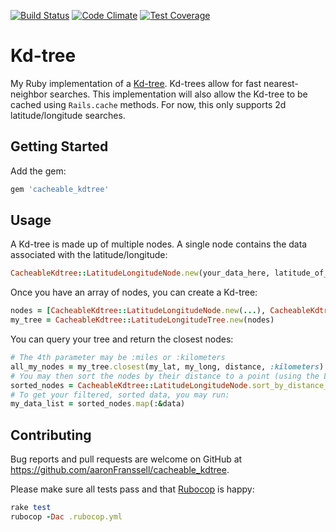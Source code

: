 [![Build Status](https://travis-ci.org/aaronFranssell/cacheable_kdtree.svg?branch=master)](https://travis-ci.org/aaronFranssell/cacheable_kdtree)
[![Code Climate](https://codeclimate.com/github/aaronFranssell/cacheable_kdtree/badges/gpa.svg)](https://codeclimate.com/github/aaronFranssell/cacheable_kdtree)
[![Test Coverage](https://codeclimate.com/github/aaronFranssell/cacheable_kdtree/badges/coverage.svg)](https://codeclimate.com/github/aaronFranssell/cacheable_kdtree/coverage)

# Kd-tree

My Ruby implementation of a [Kd-tree](https://en.wikipedia.org/wiki/K-d_tree). Kd-trees allow for fast nearest-neighbor searches. This implementation will also allow the Kd-tree to be cached using ```Rails.cache``` methods. For now, this only supports 2d latitude/longitude searches.

## Getting Started

Add the gem:

```ruby
gem 'cacheable_kdtree'
```

## Usage

A Kd-tree is made up of multiple nodes. A single node contains the data associated with the latitude/longitude:

```ruby
CacheableKdtree::LatitudeLongitudeNode.new(your_data_here, latitude_of_your_data, longitude_of_your_data)
```

Once you have an array of nodes, you can create a Kd-tree:
```ruby
nodes = [CacheableKdtree::LatitudeLongitudeNode.new(...), CacheableKdtree::LatitudeLongitudeNode.new(...)]
my_tree = CacheableKdtree::LatitudeLongitudeTree.new(nodes)
```

You can query your tree and return the closest nodes:
```ruby
# The 4th parameter may be :miles or :kilometers
all_my_nodes = my_tree.closest(my_lat, my_long, distance, :kilometers)
# You may then sort the nodes by their distance to a point (using the Law of Cosines)
sorted_nodes = CacheableKdtree::LatitudeLongitudeNode.sort_by_distance_between(my_lat, my_long, all_my_nodes)
# To get your filtered, sorted data, you may run:
my_data_list = sorted_nodes.map(:&data)
```

## Contributing

Bug reports and pull requests are welcome on GitHub at https://github.com/aaronFranssell/cacheable_kdtree.

Please make sure all tests pass and that [Rubocop](https://github.com/bbatsov/rubocop) is happy:
```ruby
rake test
rubocop -Dac .rubocop.yml
```


